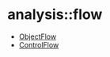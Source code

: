 # analysis::flow


   * [ObjectFlow](Library/analysis/flow/ObjectFlow.md)
   * [ControlFlow](Library/analysis/flow/ControlFlow.md)